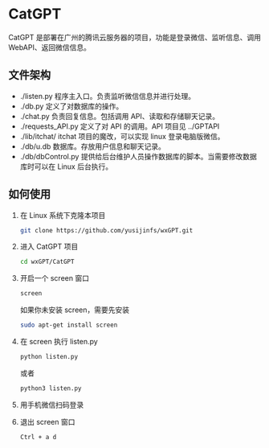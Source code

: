 # CatGPT

CatGPT 是部署在广州的腾讯云服务器的项目，功能是登录微信、监听信息、调用 WebAPI、返回微信信息。



## 文件架构

- ./listen.py
  程序主入口。负责监听微信信息并进行处理。
- ./db.py
  定义了对数据库的操作。
- ./chat.py
  负责回复信息。包括调用 API、读取和存储聊天记录。
- ./requests_API.py
  定义了对 API 的调用。API 项目见 ../GPTAPI
- ./lib/itchat/
  itchat 项目的魔改，可以实现 linux 登录电脑版微信。
- ./db/u.db
  数据库。存放用户信息和聊天记录。
- ./db/dbControl.py
  提供给后台维护人员操作数据库的脚本。当需要修改数据库时可以在 Linux 后台执行。



## 如何使用

1. 在 Linux 系统下克隆本项目

   ```bash
   git clone https://github.com/yusijinfs/wxGPT.git
   ```

2. 进入 CatGPT 项目

   ```bash
   cd wxGPT/CatGPT
   ```

3. 开启一个 screen 窗口

   ```bash
   screen
   ```

   如果你未安装 screen，需要先安装

   ```bash
   sudo apt-get install screen
   ```

4. 在 screen 执行 listen.py

   ```bash
   python listen.py
   ```

   或者

   ```bash
   python3 listen.py
   ```

5. 用手机微信扫码登录

6. 退出 screen 窗口

   ```bash
   Ctrl + a d
   ```